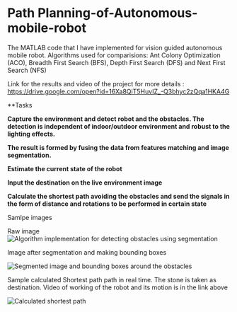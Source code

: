 # Path Planning-of-Autonomous-mobile-robot
The MATLAB code that I have implemented for vision guided autonomous mobile robot. 
Algorithms used for comparisions: Ant Colony Optimization (ACO), Breadth First Search (BFS), Depth First Search (DFS) and Next First Search (NFS)

Link for the results and video of the project for more details : https://drive.google.com/open?id=16Xa8QiT5HuvIZ_-Q3bhyc2zQqa1HKA4G

**Tasks

**Capture the environment and detect robot and the obstacles. The detection is independent of indoor/outdoor environment and robust to the lighting effects.**

**The result is formed by fusing the data from features matching and image segmentation.**

**Estimate the current state of the robot**

**Input the destination on the live environment image**

**Calculate the shortest path avoiding the obstacles and send the signals in the form of distance and rotations to be performed in certain state**

Samlpe images

Raw image
![Algorithm implementation for detecting obstacles using segmentation](https://github.com/dhaval491/Path-Planning-of-Autonomous-mobile-robot/blob/master/IMG_20171231_090649.jpg)

Image after segmentation and making bounding boxes

![Segmented image and bounding boxes around the obstacles](https://github.com/dhaval491/Path-Planning-of-Autonomous-mobile-robot/blob/master/IMG_20171231_090631.jpg)

Sample calculated Shortest path path in real time. The stone is taken as destination. Video of working of the robot and its motion is in the link above

![Calculated shortest path](https://github.com/dhaval491/Path-Planning-of-Autonomous-mobile-robot/blob/master/path%20planing1.jpg)


